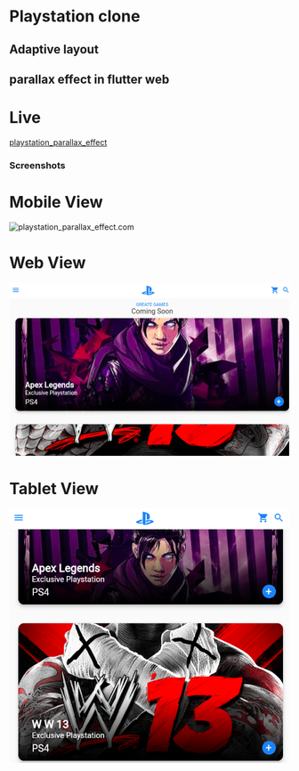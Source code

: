 # Playstation clone 
## Adaptive layout
## parallax effect in flutter web



# Live


<a href="https://fire-a03f9.web.app/#/">playstation_parallax_effect</a>


### Screenshots 
 

 # Mobile View 
<p>
      <img src="https://github.com/suryadevsingh/playstationapp/blob/master/assets/sceenshots/playstation.gif" alt="playstation_parallax_effect.com">
  </p>
  
 # Web View 
 <p>
      <img src="https://github.com/suryadevsingh/playstationapp/blob/master/assets/sceenshots/playstation1.png" alt="playstation_parallax.com">
  
 </p>

 # Tablet View 
 <p>
      <img src="https://github.com/suryadevsingh/playstationapp/blob/master/assets/sceenshots/playstation2.png" alt="playstation+parallax.com">
  
 </p>


